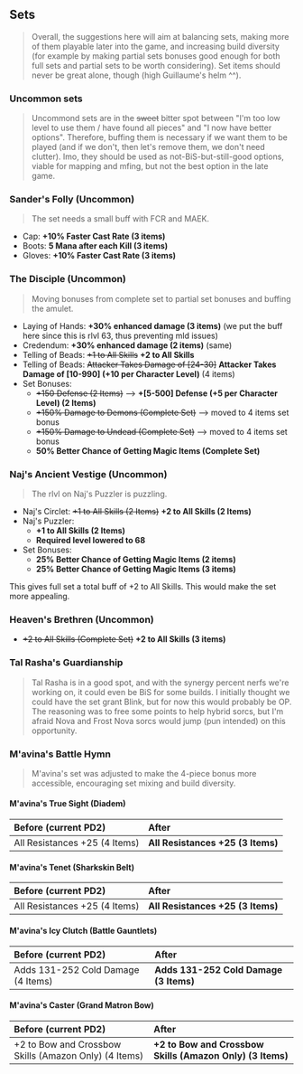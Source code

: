 ## Sets

> Overall, the suggestions here will aim at balancing sets, making more of them playable later into the game, and increasing build diversity (for example by making partial sets bonuses good enough for both full sets and partial sets to be worth considering). Set items should never be great alone, though (high Guillaume's helm ^^).

### Uncommon sets

> Uncommond sets are in the ~~sweet~~ bitter spot between "I'm too low level to use them / have found all pieces" and "I now have better options". Therefore, buffing them is necessary if we want them to be played (and if we don't, then let's remove them, we don't need clutter). Imo, they should be used as not-BiS-but-still-good options, viable for mapping and mfing, but not the best option in the late game.

### Sander's Folly (Uncommon)

> The set needs a small buff with FCR and MAEK.

- Cap: **+10% Faster Cast Rate (3 items)**
- Boots: **5 Mana after each Kill (3 items)**
- Gloves: **+10% Faster Cast Rate (3 items)**

### The Disciple (Uncommon)

> Moving bonuses from complete set to partial set bonuses and buffing the amulet.

- Laying of Hands: **+30% enhanced damage (3 items)** (we put the buff here since this is rlvl 63, thus preventing mld issues)
- Credendum: **+30% enhanced damage (2 items)** (same)
- Telling of Beads: ~~+1 to All Skills~~ **+2 to All Skills**
- Telling of Beads: ~~Attacker Takes Damage of [24-30]~~ **Attacker Takes Damage of [10-990] (+10 per Character Level)** (4 items)
- Set Bonuses:
  - ~~+150 Defense (2 Items)~~ --> **+[5-500] Defense (+5 per Character Level) (2 Items)**
  - ~~+150% Damage to Demons (Complete Set)~~ --> moved to 4 items set bonus
  - ~~+150% Damage to Undead (Complete Set)~~ --> moved to 4 items set bonus
  - **50% Better Chance of Getting Magic Items (Complete Set)**

### Naj's Ancient Vestige (Uncommon)

> The rlvl on Naj's Puzzler is puzzling.

- Naj's Circlet: ~~+1 to All Skills (2 Items)~~ **+2 to All Skills (2 Items)**
- Naj's Puzzler:
  - **+1 to All Skills (2 Items)**
  - **Required level lowered to 68**
- Set Bonuses:
  - **25% Better Chance of Getting Magic Items (2 items)**
  - **25% Better Chance of Getting Magic Items (3 items)**

This gives full set a total buff of +2 to All Skills. This would make the set more appealing.

### Heaven's Brethren (Uncommon)

- ~~+2 to All Skills (Complete Set)~~ **+2 to All Skills (3 items)**

### Tal Rasha's Guardianship

> Tal Rasha is in a good spot, and with the synergy percent nerfs we're working on, it could even be BiS for some builds. I initially thought we could have the set grant Blink, but for now this would probably be OP. The reasoning was to free some points to help hybrid sorcs, but I'm afraid Nova and Frost Nova sorcs would jump (pun intended) on this opportunity.

### M'avina's Battle Hymn

> M'avina's set was adjusted to make the 4-piece bonus more accessible, encouraging set mixing and build diversity.

#### M'avina's True Sight (Diadem)

| Before (current PD2)                      | After                                    |
|:------------------------------------------|:-----------------------------------------|
| All Resistances +25 (4 Items)             | **All Resistances +25 (3 Items)**        |

#### M'avina's Tenet (Sharkskin Belt)

| Before (current PD2)                      | After                                    |
|:------------------------------------------|:-----------------------------------------|
| All Resistances +25 (4 Items)             | **All Resistances +25 (3 Items)**        |

#### M'avina's Icy Clutch (Battle Gauntlets)

| Before (current PD2)                      | After                                    |
|:------------------------------------------|:-----------------------------------------|
| Adds 131-252 Cold Damage (4 Items)        | **Adds 131-252 Cold Damage (3 Items)**   |

#### M'avina's Caster (Grand Matron Bow)

| Before (current PD2)                                     | After                                                   |
|:---------------------------------------------------------|:---------------------------------------------------------|
| +2 to Bow and Crossbow Skills (Amazon Only) (4 Items)    | **+2 to Bow and Crossbow Skills (Amazon Only) (3 Items)** |
